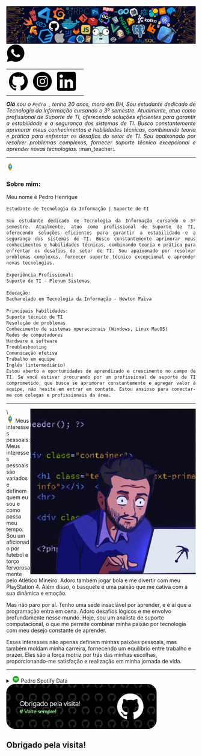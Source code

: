 
<div>
<img align="center" alt="Header" src="assets/header.png" >
</div>

<div>
<table>
<tr>
 <td align="center" colspan="11"></td>
</tr> 
<tr>
<td><a href="https://github.com/Phhenrique3"target="_blank"><img src="assets/github imagem .png" width="50px" height="50px" > </a>
</td>
<td><a href="https://www.instagram.com/ph__henrique3/" target="_blank"><img src= "assets/insta.png" width="50px" height="50px"> </a>
 </td>

<td><a href=" https://www.linkedin.com/in/pedro-henrique-833242238 "target="_blank"> <img src="assets/linkedin.png"50px" height="50px"/></a>
<td>
</td>
<a href="https://wa.me/5531988696885" target="_blank"><img src= "assets/icons8-whatsapp-50.png" 50px" height="50px" > </a> </td>
</td>
</tr>
<tr>
 <td align="center" colspan="11"></td>
</tr> 
</table>

</div>
<div align="justify">
<i><b>Olá</b> sou o <code>Pedro </code>, tenho 20 anos, moro em BH, Sou estudante dedicado de Tecnologia da Informação cursando o 3º semestre. Atualmente, atuo como profissional de Suporte de TI, oferecendo soluções eficientes para garantir a estabilidade e a segurança dos sistemas de TI. Busco constantemente aprimorar meus conhecimentos e habilidades técnicas, combinando teoria e prática para enfrentar os desafios do setor de TI. Sou apaixonado por resolver problemas complexos, fornecer suporte técnico excepcional e aprender novas tecnologias.</a></i> :man_teacher:.<br />
</div>

<hr/>

 <img height="20" alt="GIF" src="assets/soulgem_pedro.gif" />  <h3> Sobre mim: </h3> 

<div align="justify">
    Meu nome é Pedro Henrique 

    Estudante de Tecnologia da Informação | Suporte de TI
    
    Sou estudante dedicado de Tecnologia da Informação cursando o 3º semestre. Atualmente, atuo como profissional de Suporte de TI, oferecendo soluções eficientes para garantir a estabilidade e a segurança dos sistemas de TI. Busco constantemente aprimorar meus conhecimentos e habilidades técnicas, combinando teoria e prática para enfrentar os desafios do setor de TI. Sou apaixonado por resolver problemas complexos, fornecer suporte técnico excepcional e aprender novas tecnologias.
    
    Experiência Profissional:
    Suporte de TI - Plenum Sistemas

    Educação:
    Bacharelado em Tecnologia da Informação - Newton Paiva 
    
    Principais habilidades:
    Suporte técnico de TI
    Resolução de problemas
    Conhecimento de sistemas operacionais (Windows, Linux MacOS)
    Redes de computadores
    Hardware e software
    Troubleshooting
    Comunicação efetiva
    Trabalho em equipe
    Inglês (intermediário)
    Estou aberto a oportunidades de aprendizado e crescimento no campo de TI. Se você estiver procurando por um profissional de suporte de TI comprometido, que busca se aprimorar constantemente e agregar valor à equipe, não hesite em entrar em contato. Estou ansioso para conectar-me com colegas e profissionais da área.
    
</div>
<hr/>
<img align="right" alt="GIF" src="assets/giphy_pedro.gif "340px" height="440px"/>
\<div>
<div>
</div>
<img height="20" alt="GIF" src= "assets/soulgem_pedro.gif"
/>  Meus interesses pessoais:
Meus interesses pessoais são variados e definem quem eu sou e como passo meu tempo. Sou um aficionado por futebol e torço fervorosamente pelo Atlético Mineiro. Adoro também jogar bola e me divertir com meu PlayStation 4. Além disso, o basquete é uma paixão que me cativa com a sua dinâmica e emoção.

Mas não paro por aí. Tenho uma sede insaciável por aprender, e é aí que a programação entra em cena. Adoro desafios lógicos e me envolvo profundamente nesse mundo. Hoje, sou um analista de suporte computacional, o que me permite combinar minha paixão por tecnologia com meu desejo constante de aprender.

Esses interesses não apenas definem minhas paixões pessoais, mas também moldam minha carreira, fornecendo um equilíbrio entre trabalho e prazer. Eles são a força motriz por trás das minhas escolhas, proporcionando-me satisfação e realização em minha jornada de vida.

<div align="justify">
<hr/>
<div>
<div>
<details>
<summary><img height="20" alt="GIF" src= "assets/spotify.gif"/> Pedro Spotify Data</summary>
<img src=" https://data-card-for-spotify.herokuapp.com/card?user_id=22d47xtnfbedxrlbj5vvle6fi"> <img src="https://data-card-for-spotify.herokuapp.com/api/card?user_id=22d47xtnfbedxrlbj5vvle6fi" alt="Data Card for Spotify"alt="Data Card for Spotify">
</details>
</div>
<div>
    <a href="https://github.com/Phhenrique3" target="_blank"><img align="center" width="400px" height="120px" src="assets/githubfooter1.png" ></a>
</div>

<h2>Obrigado pela visita! </h2>

